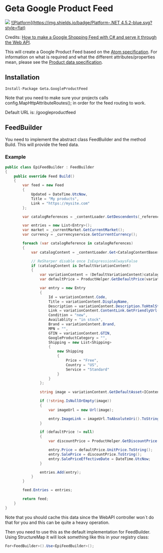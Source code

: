 # Geta Google Product Feed

![](http://tc.geta.no/app/rest/builds/buildType:(id:TeamFrederik_GoogleProductFeed_CreateAndPublishNuGetPackage)/statusIcon)
[![Platform](https://img.shields.io/badge/Platform-.NET 4.5.2-blue.svg?style=flat)](https://msdn.microsoft.com/en-us/library/w0x726c2%28v=vs.110%29.aspx)

Credits: [How to make a Google Shopping Feed with C# and serve it through the Web API](http://blog.codenamed.nl/2015/05/14/creating-a-google-shopping-feed-with-c/).

This will create a Google Product Feed based on the [Atom specification](https://support.google.com/merchants/answer/160593?hl=en). For information on what is required and what the different attributes/properties mean, please see the [Product data specification](https://support.google.com/merchants/answer/188494).

## Installation

```
Install-Package Geta.GoogleProductFeed
```

Note that you need to make sure your projects calls config.MapHttpAttributeRoutes(); in order for the feed routing to work.

Default URL is: /googleproductfeed

## FeedBuilder

You need to implement the abstract class FeedBuilder and the method Build. This will provide the feed data.

### Example

```csharp
public class EpiFeedBuilder : FeedBuilder
{
	public override Feed Build()
	{
		var feed = new Feed
		{
			Updated = DateTime.UtcNow,
			Title = "My products",
			Link = "https://mysite.com"
		};

		var catalogReferences = _contentLoader.GetDescendents(_referenceConverter.GetRootLink());

		var entries = new List<Entry>();
		var market = _currentMarket.GetCurrentMarket();
		var currency = _currencyservice.GetCurrentCurrency();

		foreach (var catalogReference in catalogReferences)
		{
			var catalogContent = _contentLoader.Get<CatalogContentBase>(catalogReference);

			// ReSharper disable once IsExpressionAlwaysFalse
			if (catalogContent is DefaultVariationContent)
			{
				var variationContent = (DefaultVariationContent)catalogContent;
				var defaultPrice = ProductHelper.GetDefaultPrice(variationContent, market, currency);

				var entry = new Entry
				{
					Id = variationContent.Code,
					Title = variationContent.DisplayName,
					Description = variationContent.Description.ToHtmlString(),
					Link = variationContent.ContentLink.GetFriendlyUrl(true),
					Condition = "new",
					Availablity = "in stock",
					Brand = variationContent.Brand,
					MPN = "",
					GTIN = variationContent.GTIN,
					GoogleProductCategory = "",
					Shipping = new List<Shipping>
					{
						new Shipping
						{
							Price = "Free",
							Country = "US",
							Service = "Standard"
						}
					}
				};
				
				string image = variationContent.GetDefaultAsset<IContentImage>();

				if (!string.IsNullOrEmpty(image))
				{
				    var imageUrl = new Url(image);

				    entry.ImageLink = imageUrl.ToAbsoluteUri().ToString();
				}

				if (defaultPrice != null)
				{
					var discountPrice = ProductHelper.GetDiscountPrice(defaultPrice, market, currency);

					entry.Price = defaultPrice.UnitPrice.ToString();
					entry.SalePrice = discountPrice.ToString();
					entry.SalePriceEffectiveDate = DateTime.UtcNow;
				}

				entries.Add(entry);
			}
		}

		feed.Entries = entries;

		return feed;
	}
}
```

Note that you should cache this data since the WebAPI controller won`t do that for you and this can be quite a heavy operation.

Then you need to use this as the default implementation for FeedBuilder. Using StructureMap it will look something like this in your registry class:

```csharp
For<FeedBuilder>().Use<EpiFeedBuilder>();
```
